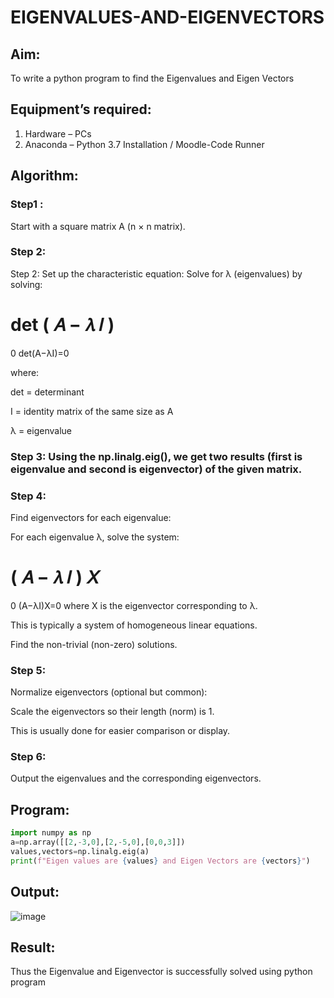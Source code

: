 # EIGENVALUES-AND-EIGENVECTORS
## Aim:
To write a python program to find the Eigenvalues and Eigen Vectors
## Equipment’s required:
1. 	Hardware – PCs
2. 	Anaconda – Python 3.7 Installation / Moodle-Code Runner
## Algorithm:
### Step1 : 
Start with a square matrix A (n × n matrix).
### Step 2: 
Step 2:
Set up the characteristic equation:
Solve for λ (eigenvalues) by solving:

det
(
𝐴
−
𝜆
𝐼
)
=
0
det(A−λI)=0

where:

det = determinant

I = identity matrix of the same size as A

λ = eigenvalue
### Step 3: Using the np.linalg.eig(),  we get two results (first is eigenvalue and second is eigenvector) of the given matrix.
### Step 4: 
Find eigenvectors for each eigenvalue:

For each eigenvalue λ, solve the system:

(
𝐴
−
𝜆
𝐼
)
𝑋
=
0
(A−λI)X=0
where X is the eigenvector corresponding to λ.

This is typically a system of homogeneous linear equations.

Find the non-trivial (non-zero) solutions.

### Step 5: 
Normalize eigenvectors (optional but common):

Scale the eigenvectors so their length (norm) is 1.

This is usually done for easier comparison or display.

### Step 6: 
Output the eigenvalues and the corresponding eigenvectors.





## Program:
~~~python
import numpy as np
a=np.array([[2,-3,0],[2,-5,0],[0,0,3]])
values,vectors=np.linalg.eig(a)
print(f"Eigen values are {values} and Eigen Vectors are {vectors}")
~~~
## Output:
![image](https://github.com/user-attachments/assets/8440a841-ce0c-472c-98b6-946d6d775bce)

## Result:
Thus the Eigenvalue and Eigenvector is successfully solved using python program
